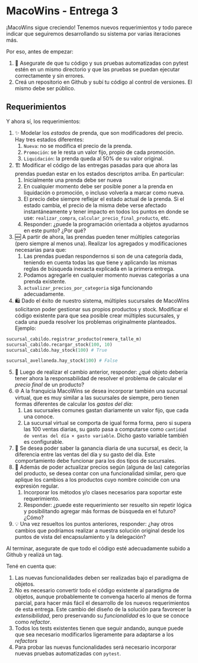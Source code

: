# MacoWins - Entrega 3

¡MacoWins sigue creciendo! Tenemos nuevos requerimientos y todo parece indicar que seguiremos desarrollando su sistema por varias iteraciones más.

Por eso, antes de empezar:

  1. 🧪 Asegurate de que tu código y sus pruebas automatizadas con pytest estén en un mismo directorio y que las pruebas se puedan ejecutar correctamente y sin errores.
  2. Creá un repositorio en Github y subí tu código al control de versiones. El mismo debe ser público.


## Requerimientos

Y ahora sí, los requerimientos:

  1. ✨ Modelar los _estados_ de prenda, que son modificadores del precio. Hay tres estados diferentes:
      1. `Nueva`: no se modifica el precio de la prenda.
      2. `Promoción`: se le resta un valor fijo, propio de cada promoción.
      3. `Liquidación`: la prenda queda al 50% de su valor original.
  2. 🏗 Modificar el código de las entregas pasadas para que ahora las prendas puedan estar en los estados descriptos arriba. En particular:
      1. Inicialmente una prenda debe ser nueva
      2. En cualquier momento debe ser posible poner a la prenda en liquidación o promoción, o incluso volverla a marcar como nueva.
      3. El precio debe siempre reflejar el estado actual de la prenda. Si el estado cambia, el precio de la misma debe verse afectado instantáneamente y tener impacto en todos los puntos en donde se use: `realizar_compra`, `calcular_precio_final_producto`, etc.
      4. Responder: ¿puede la programación orientada a objetos ayudarnos en este punto? ¿Por qué?
  3. 🆕 A partir de ahora, las prendas pueden tener múltiples categorías (pero siempre al menos una). Realizar los agregados y modificaciones necesarias para que:
      1. Las prendas puedan respondernos si son de una categoría dada, teniendo en cuenta todas las que tiene y aplicando las mismas reglas de búsqueda inexacta explicada en la primera entrega.
      2. Podamos agregarle en cualquier momento nuevas categorías a una prenda existente.
      3. `actualizar_precios_por_categoria` siga funcionando adecuadamente.
  4. 🛍 Dado el éxito de nuestro sistema, múltiples sucursales de MacoWins solicitaron poder gestionar sus propios productos y stock. Modificar el código existente para que sea posible crear múltiples sucursales, y cada una pueda resolver los problemas originalmente planteados. Ejemplo:

```python
sucursal_cabildo.registrar_producto(remera_talle_m)
sucursal_cabildo.recargar_stock(100, 10)
sucursal_cabildo.hay_stock(100) # True

sucursal_avellaneda.hay_stock(100) # False
```

  5. 🤔 Luego de realizar el cambio anterior, responder: ¿qué objeto debería tener ahora la responsabilidad de resolver el problema de calcular el _precio final_ de un producto?
  6. 🌐 A la franquicia MacoWins se desea incorporar también una sucursal virtual, que es muy similar a las sucursales de siempre, pero tienen formas diferentes de calcular los _gastos del día_:
      1. Las sucursales comunes gastan diariamente un valor fijo, que cada una conoce.
      2. La sucursal virtual se comporta de igual forma forma, pero si supera las 100 ventas diarias, su gasto pasa a computarse como `cantidad de ventas del día × gasto variable`. Dicho gasto variable también es configurable.
  7. 🤑 Se desea poder saber la ganancia diaria de una sucursal, es decir, la diferencia entre las ventas del día y su gasto del día. Este comportamiento debe funcionar para los dos tipos de sucursales.
  8. 📛 Además de poder actualizar precios según (alguna de las) categorías del producto, se desea contar con una funcionalidad similar, pero que aplique los cambios a los productos cuyo nombre coincide con una expresión regular.
      1. Incorporar los métodos y/o clases necesarios para soportar este requerimiento.
      2. Responder: ¿puede este requerimiento ser resuelto sin repetir lógica y posibilitando agregar más formas de búsqueda en el futuro? ¿Cómo?
  9. 💡 Una vez resueltos los puntos anteriores, responder: ¿hay otros cambios que podríamos realizar a nuestra solución original desde los puntos de vista del encapsulamiento y la delegación?

Al terminar, asegurate de que todo el código esté adecuadamente subido a Github y realizá un tag.

Tené en cuenta que:

  1. Las nuevas funcionalidades deben ser realizadas bajo el paradigma de objetos.
  2. No es necesario convertir todo el código existente al paradigma de objetos, aunque probablemente te convenga hacerlo al menos de forma parcial, para hacer más fácil el desarrollo de los nuevos requerimientos de esta entrega. Este cambio del diseño de la solución para favorecer la _extensibilidad_, pero preservando su _funcionalidad_ es lo que se conoce como _refactor_.
  3. Todos los tests existentes tienen que seguir andando, aunque puede que sea necesario modificarlos ligeramente para adaptarse a los _refactors_
  4. Para probar las nuevas funcionalidades será necesario incorporar nuevas pruebas automatizadas con `pytest`.
